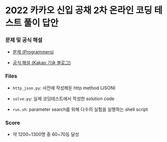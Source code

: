 # 2022 카카오 신입 공채 2차 온라인 코딩 테스트 풀이 답안

### 문제 및 공식 해설

* [문제 (Programmers)](https://programmers.co.kr/skill_check_assignments/265)

* [공식 해설 (Kakao 기술 블로그)](https://tech.kakao.com/2022/02/04/2022-kakao-recruitment-round-2/)

### Files

* `http_json.py`: 사전에 작성해둔 http method (JSON)

* `solve.py`: 실제 코딩테스트에서 작성한 solution code

* `run.sh`: parameter search를 위해 다수의 실험을 실행하는 shell script

### Score

* 약 1200\~1300명 중 60\~70등 달성

